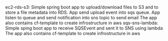 ec2-rds-s3:
  Simple spring boot app to upload/download files to S3 and to store a file metadata into RDS.
  App send upload event into sqs queue. App listen to queue and send notification into sns topic to send email
  The app also contains cf-template to create infrostructure in aws
sqs-sns-lambda:
  Simple sping boot app to receive SQSEvent and sent it to SNS using lambda
  The app also contains cf-template to create infrostructure in aws

